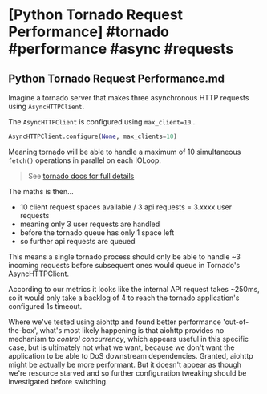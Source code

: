 # [Python Tornado Request Performance] #tornado #performance #async #requests

## Python Tornado Request Performance.md

Imagine a tornado server that makes three asynchronous HTTP requests using `AsyncHTTPClient`.

The `AsyncHTTPClient` is configured using `max_client=10`...

```py
AsyncHTTPClient.configure(None, max_clients=10)
```

Meaning tornado will be able to handle a maximum of 10 simultaneous `fetch()` operations in parallel on each IOLoop.

> See [tornado docs for full details](https://www.tornadoweb.org/en/stable/httpclient.html#tornado.httpclient.AsyncHTTPClient.configure)

The maths is then...

- 10 client request spaces available / 3 api requests = 3.xxxx user requests  
- meaning only 3 user requests are handled
- before the tornado queue has only 1 space left
- so further api requests are queued

This means a single tornado process should only be able to handle ~3 incoming requests before subsequent ones would queue in Tornado's AsyncHTTPClient.

According to our metrics it looks like the internal API request takes ~250ms, so it would only take a backlog of 4 to reach the tornado application's configured 1s timeout.

Where we've tested using aiohttp and found better performance 'out-of-the-box', what's most likely happening is that aiohttp provides no mechanism to _control concurrency_, which appears useful in this specific case, but is ultimately not what we want, because we don't want the application to be able to DoS downstream dependencies. Granted, aiohttp might be actually be more performant. But it doesn't appear as though we're resource starved and so further configuration tweaking should be investigated before switching.


